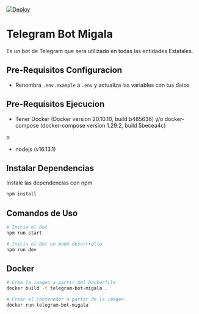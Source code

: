[![Deploy](https://github.com/ProyectoMigala/MigalaTelegramBot/actions/workflows/main.yml/badge.svg?branch=master)](https://github.com/ProyectoMigala/MigalaTelegramBot/actions/workflows/main.yml)
# Telegram Bot Migala

Es un bot de Telegram que sera utilizado en todas las entidades Estatales.

## Pre-Requisitos Configuracion

- Renombra `.env.example` a `.env` y actualiza las variables con tus datos

## Pre-Requisitos Ejecucion

- Tener Docker (Docker version 20.10.10, build b485636) y/o docker-compose (docker-compose version 1.29.2, build 5becea4c)

o

- nodejs (v16.13.1)

## Instalar Dependencias
Instale las dependencias con npm
```bash
npm install 
```

## Comandos de Uso

```bash
# Inicia el Bot
npm run start 

# Inicia el Bot en modo desarrrollo
npm run dev
```

## Docker

```bash
# Crea la imagen a partir del Dockerfile
docker build -t telegram-bot-migala .

# Crear el contenedor a partir de la imagen
docker run telegram-bot-migala
```
